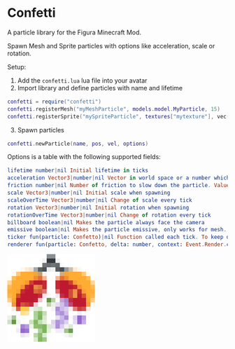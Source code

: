 # Confetti

A particle library for the Figura Minecraft Mod.

Spawn Mesh and Sprite particles with options like acceleration, scale or rotation.

Setup:
1) Add the `confetti.lua` lua file into your avatar
2) Import library and define particles with name and lifetime
```lua
confetti = require("confetti")
confetti.registerMesh("myMeshParticle", models.model.MyParticle, 15)
confetti.registerSprite("mySpriteParticle", textures["mytexture"], vec(0,0,5,5), 10)
```
3) Spawn particles
```lua
confetti.newParticle(name, pos, vel, options)
```
Options is a table with the following supported fields:
```elm
lifetime number|nil Initial lifetime in ticks
acceleration Vector3|number|nil Vector in world space or a number which accelerates forwards (positive) or backwards (negative) in the current movement direction
friction number|nil Number of friction to slow down the particle. Value of 1 is no friction, value <1 slows it down, value >1 speeds it up.
scale Vector3|number|nil Initial scale when spawning
scaleOverTime Vector3|number|nil Change of scale every tick
rotation Vector3|number|nil Initial rotation when spawning
rotationOverTime Vector3|number|nil Change of rotation every tick
billboard boolean|nil Makes the particle always face the camera
emissive boolean|nil Makes the particle emissive, only works for mesh. Alternative for sprite is to make a flat cube with the sprite on it as a mesh particle.
ticker fun(particle: Confetto)|nil Function called each tick. To keep default behavior, call `Confetti.defaultTicker(particle)` before your own code.
renderer fun(particle: Confetto, delta: number, context: Event.Render.context, matrix: Matrix4)|nil Function called each frame. To keep default behavior, call `Confetti.defaultRenderer(particle, delta, context, matrix)` before your own code.
```

![Confetti Logo](./images/image.png)